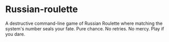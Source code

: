 # Russian-roulette
A destructive command-line game of Russian Roulette where matching the system's number seals your fate. Pure chance. No retries. No mercy. Play if you dare.
